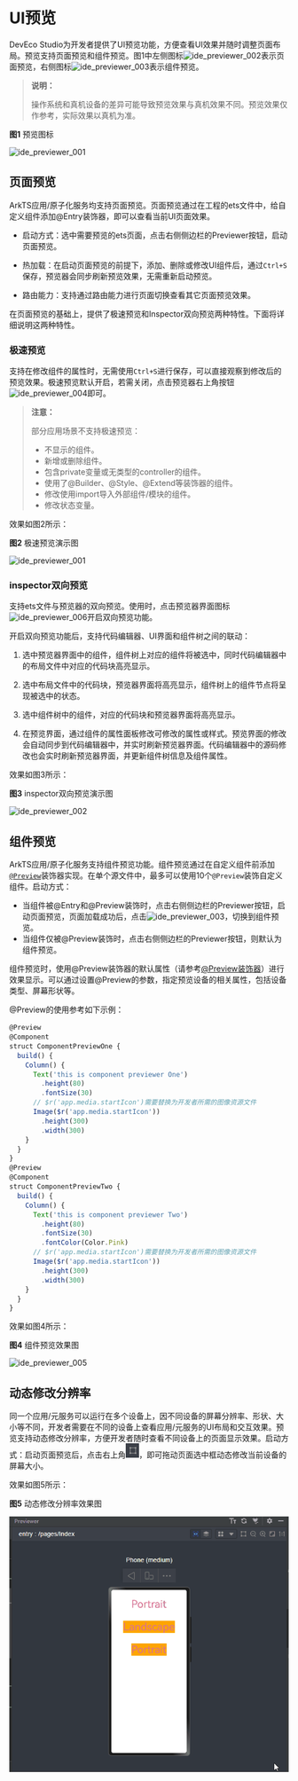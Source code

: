 # UI预览

<!--Kit: ArkUI-->
<!--Subsystem: ArkUI-->
<!--Owner: @huyisuo-->
<!--Designer: @zhangboren-->
<!--Tester: @TerryTsao-->
<!--Adviser: @zhang_yixin13-->

DevEco Studio为开发者提供了UI预览功能，方便查看UI效果并随时调整页面布局。预览支持页面预览和组件预览。图1中左侧图标![ide_previewer_002](figures/ide_previewer_002.png)表示页面预览，右侧图标![ide_previewer_003](figures/ide_previewer_003.png)表示组件预览。

> **说明：**
>
> 操作系统和真机设备的差异可能导致预览效果与真机效果不同。预览效果仅作参考，实际效果以真机为准。

**图1** 预览图标

![ide_previewer_001](figures/ide_previewer_001.png)

## 页面预览

ArkTS应用/原子化服务均支持页面预览。页面预览通过在工程的ets文件中，给自定义组件添加@Entry装饰器，即可以查看当前UI页面效果。

- 启动方式：选中需要预览的ets页面，点击右侧侧边栏的Previewer按钮，启动页面预览。

- 热加载：在启动页面预览的前提下，添加、删除或修改UI组件后，通过`Ctrl+S`保存，预览器会同步刷新预览效果，无需重新启动预览。

- 路由能力：支持通过路由能力进行页面切换查看其它页面预览效果。

在页面预览的基础上，提供了极速预览和Inspector双向预览两种特性。下面将详细说明这两种特性。

### 极速预览

支持在修改组件的属性时，无需使用`Ctrl+S`进行保存，可以直接观察到修改后的预览效果。极速预览默认开启，若需关闭，点击预览器右上角按钮![ide_previewer_004](figures/ide_previewer_004.png)即可。

> **注意：**
>
> 部分应用场景不支持极速预览：
> - 不显示的组件。
> - 新增或删除组件。
> - 包含private变量或无类型的controller的组件。
> - 使用了@Builder、@Style、@Extend等装饰器的组件。
> - 修改使用import导入外部组件/模块的组件。
> - 修改状态变量。

效果如图2所示：

**图2** 极速预览演示图

![ide_previewer_001](figures/ide_previewer_001.gif)

### inspector双向预览

支持ets文件与预览器的双向预览。使用时，点击预览器界面图标![ide_previewer_006](figures/ide_previewer_006.png)开启双向预览功能。

开启双向预览功能后，支持代码编辑器、UI界面和组件树之间的联动：

1. 选中预览器界面中的组件，组件树上对应的组件将被选中，同时代码编辑器中的布局文件中对应的代码块高亮显示。

2. 选中布局文件中的代码块，预览器界面将高亮显示，组件树上的组件节点将呈现被选中的状态。

3. 选中组件树中的组件，对应的代码块和预览器界面将高亮显示。

4. 在预览界面，通过组件的属性面板修改可修改的属性或样式。预览界面的修改会自动同步到代码编辑器中，并实时刷新预览器界面。代码编辑器中的源码修改也会实时刷新预览器界面，并更新组件树信息及组件属性。

效果如图3所示：

**图3** inspector双向预览演示图

![ide_previewer_002](figures/ide_previewer_002.gif)

## 组件预览

ArkTS应用/原子化服务支持组件预览功能。组件预览通过在自定义组件前添加[`@Preview`](../reference/apis-arkui/arkui-ts/ts-universal-component-previewer.md#preview装饰器)装饰器实现。在单个源文件中，最多可以使用10个`@Preview`装饰自定义组件。启动方式：
- 当组件被\@Entry和\@Preview装饰时，点击右侧侧边栏的Previewer按钮，启动页面预览，页面加载成功后，点击![ide_previewer_003](figures/ide_previewer_003.png)，切换到组件预览。
- 当组件仅被\@Preview装饰时，点击右侧侧边栏的Previewer按钮，则默认为组件预览。

组件预览时，使用@Preview装饰器的默认属性（请参考[\@Preview装饰器](../reference/apis-arkui/arkui-ts/ts-universal-component-previewer.md#previewparams9)）进行效果显示。可以通过设置@Preview的参数，指定预览设备的相关属性，包括设备类型、屏幕形状等。

@Preview的使用参考如下示例：

```ts
@Preview
@Component
struct ComponentPreviewOne {
  build() {
    Column() {
      Text('this is component previewer One')
        .height(80)
        .fontSize(30)
      // $r('app.media.startIcon')需要替换为开发者所需的图像资源文件
      Image($r('app.media.startIcon'))
        .height(300)
        .width(300)
    }
  }
}
@Preview
@Component
struct ComponentPreviewTwo {
  build() {
    Column() {
      Text('this is component previewer Two')
        .height(80)
        .fontSize(30)
        .fontColor(Color.Pink)
      // $r('app.media.startIcon')需要替换为开发者所需的图像资源文件
      Image($r('app.media.startIcon'))
        .height(300)
        .width(300)
    }
  }
}
```

效果如图4所示：

**图4** 组件预览效果图

![ide_previewer_005](figures/ide_previewer_005.png)

## 动态修改分辨率

同一个应用/元服务可以运行在多个设备上，因不同设备的屏幕分辨率、形状、大小等不同，开发者需要在不同的设备上查看应用/元服务的UI布局和交互效果。预览支持动态修改分辨率，方便开发者随时查看不同设备上的页面显示效果。启动方式：启动页面预览后，点击右上角![ide_preview_007](figures/ide_previewer_007.png)，即可拖动页面选中框动态修改当前设备的屏幕大小。

效果如图5所示：

**图5** 动态修改分辨率效果图

![ide_previewer_003](figures/ide_previewer_003.gif)
